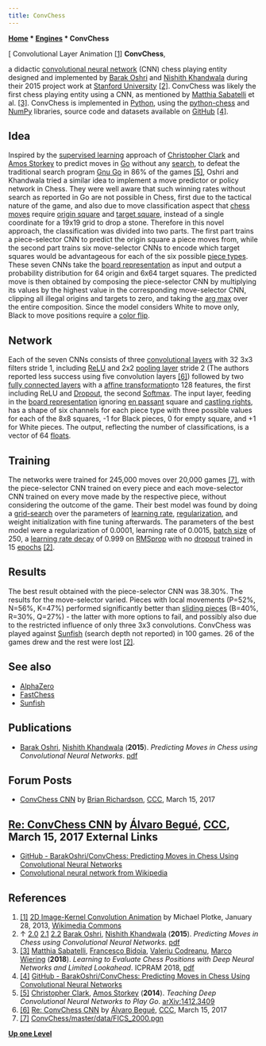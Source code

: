 ```yaml
---
title: ConvChess
---
```

**[Home](Home "Home") * [Engines](Engines "Engines") * ConvChess**

\[ Convolutional Layer Animation <a id="cite-note-1" href="#cite-ref-1">[1]</a>
**ConvChess**,

a didactic [convolutional neural network](Neural_Networks#Convolutional "Neural Networks") (CNN) chess playing entity designed and implemented by [Barak Oshri](Barak_Oshri "Barak Oshri") and [Nishith Khandwala](Nishith_Khandwala "Nishith Khandwala") during their 2015 project work at [Stanford University](Stanford_University "Stanford University") [[2]](#cite-note-paper-2).
ConvChess was likely the first chess playing entity using a CNN, as mentioned by [Matthia Sabatelli](Matthia_Sabatelli "Matthia Sabatelli") et al. <a id="cite-note-3" href="#cite-ref-3">[3]</a>.
ConvChess is implemented in [Python](Python "Python"), using the [python-chess](Python-chess "Python-chess") and [NumPy](https://en.wikipedia.org/wiki/NumPy) libraries, source code and datasets available on [GitHub](https://en.wikipedia.org/wiki/GitHub) <a id="cite-note-4" href="#cite-ref-4">[4]</a>.

## Idea

Inspired by the [supervised learning](Supervised_Learning "Supervised Learning") approach of [Christopher Clark](Christopher_Clark "Christopher Clark") and [Amos Storkey](Amos_Storkey "Amos Storkey") to predict moves in [Go](Go "Go") without any [search](Search "Search"),
to defeat the traditional search program [Gnu Go](index.php?title=Gnu_Go&action=edit&redlink=1 "Gnu Go (page does not exist)") in 86% of the games <a id="cite-note-5" href="#cite-ref-5">[5]</a>,
Oshri and Khandwala tried a similar idea to implement a move predictor or policy network in Chess. They were well aware that such winning rates without search as reported in Go are not possible in Chess, first due to the tactical nature of the game,
and also due to move classification aspect that [chess moves](Moves "Moves") require [origin square](Origin_Square "Origin Square") and [target square](Target_Square "Target Square"), instead of a single coordinate for a 19x19 grid to drop a stone.
Therefore in this novel approach, the classification was divided into two parts. The first part trains a piece-selector CNN to predict the origin square a piece moves from,
while the second part trains six move-selector CNNs to encode which target squares would be advantageous for each of the six possible [piece types](Pieces#PieceTypeCoding "Pieces").
These seven CNNs take the [board representation](Board_Representation "Board Representation") as input and output a probability distribution for 64 origin and 6x64 target squares.
The predicted move is then obtained by composing the piece-selector CNN by multiplying its values by the highest value in the corresponding move-selector CNN,
clipping all illegal origins and targets to zero, and taking the [arg max](https://en.wikipedia.org/wiki/Arg_max) over the entire composition.
Since the model considers White to move only, Black to move positions require a [color flip](Color_Flipping "Color Flipping").

## Network

Each of the seven CNNs consists of three [convolutional layers](https://en.wikipedia.org/wiki/Convolutional_neural_network#Convolutional_layer) with 32 3x3 filters stride 1, including [ReLU](<https://en.wikipedia.org/wiki/Rectifier_(neural_networks)>) and 2x2 [pooling layer](https://en.wikipedia.org/wiki/Convolutional_neural_network#Pooling_layer) stride 2 (The authors reported less success using five convolution layers <a id="cite-note-6" href="#cite-ref-6">[6]</a>)
followed by two [fully connected layers](<https://en.wikipedia.org/wiki/Layer_(deep_learning)#Dense_layer>) with a [affine transformation](https://en.wikipedia.org/wiki/Affine_transformation)to 128 features, the first including ReLU and [Dropout](<https://en.wikipedia.org/wiki/Dilution_(neural_networks)>), the second [Softmax](https://en.wikipedia.org/wiki/Softmax_function).
The input layer, feeding in the [board representation](Board_Representation "Board Representation") ignoring [en passant](En_passant "En passant") square and [castling rights](Castling_Rights "Castling Rights"), has a shape of six channels for each piece type with three possible values for each of the 8x8 squares, -1 for Black pieces, 0 for empty square, and +1 for White pieces.
The output, reflecting the number of classifications, is a vector of 64 [floats](Float "Float").

## Training

The networks were trained for 245,000 moves over 20,000 games <a id="cite-note-7" href="#cite-ref-7">[7]</a>,
with the piece-selector CNN trained on every piece and each move-selector CNN trained on every move made by the respective piece, without considering the outcome of the game.
Their best model was found by doing a [grid-search](https://en.wikipedia.org/wiki/Hyperparameter_optimization#Grid_search) over the parameters of [learning rate](https://en.wikipedia.org/wiki/Learning_rate), [regularization](<https://en.wikipedia.org/wiki/Regularization_(mathematics)>), and weight initialization with fine tuning afterwards.
The parameters of the best model were a regularization of 0.0001, learning rate of 0.0015, [batch size](https://en.wikipedia.org/wiki/Batch_normalization) of 250, a [learning rate decay](https://en.wikipedia.org/wiki/Learning_rate#Learning_rate_schedule) of 0.999 on [RMSprop](https://en.wikipedia.org/wiki/Stochastic_gradient_descent#RMSProp) with no [dropout](<https://en.wikipedia.org/wiki/Dilution_(neural_networks)>) trained in 15 [epochs](<https://en.wikipedia.org/wiki/Epoch_(disambiguation)#Science_and_technology>) [[2]](#cite-note-paper-2).

## Results

The best result obtained with the piece-selector CNN was 38.30%. The results for the move-selector varied. Pieces with local movements (P=52%, N=56%, K=47%) performed significantly better than [sliding pieces](Sliding_Pieces "Sliding Pieces") (B=40%, R=30%, Q=27%) - the latter with more options to fail, and possibly also due to the restricted influence of only three 3x3 convolutions.
ConvChess was played against [Sunfish](Sunfish "Sunfish") (search depth not reported) in 100 games. 26 of the games drew and the rest were lost [[2]](#cite-note-paper-2).

## See also

- [AlphaZero](AlphaZero "AlphaZero")
- [FastChess](FastChess "FastChess")
- [Sunfish](Sunfish "Sunfish")

## Publications

- [Barak Oshri](Barak_Oshri "Barak Oshri"), [Nishith Khandwala](Nishith_Khandwala "Nishith Khandwala") (**2015**). *Predicting Moves in Chess using Convolutional Neural Networks*. [pdf](http://vision.stanford.edu/teaching/cs231n/reports/2015/pdfs/ConvChess.pdf)

## Forum Posts

- [ConvChess CNN](http://www.talkchess.com/forum3/viewtopic.php?t=63458) by [Brian Richardson](Brian_Richardson "Brian Richardson"), [CCC](CCC "CCC"), March 15, 2017

## [Re: ConvChess CNN](http://www.talkchess.com/forum3/viewtopic.php?t=63458&start=1) by [Álvaro Begué](%C3%81lvaro_Begu%C3%A9 "Álvaro Begué"), [CCC](CCC "CCC"), March 15, 2017 External Links

- [GitHub - BarakOshri/ConvChess: Predicting Moves in Chess Using Convolutional Neural Networks](https://github.com/BarakOshri/ConvChess)
- [Convolutional neural network from Wikipedia](https://en.wikipedia.org/wiki/Convolutional_neural_network)

## References

1. <a id="cite-ref-1" href="#cite-note-1">[1]</a> [2D Image-Kernel Convolution Animation](https://commons.wikimedia.org/wiki/File:2D_Convolution_Animation.gif) by Michael Plotke, January 28, 2013, [Wikimedia Commons](https://en.wikipedia.org/wiki/Wikimedia_Commons)
1. ↑ [2.0](#cite-ref-paper-2-0) [2.1](#cite-ref-paper-2-1) [2.2](#cite-ref-paper-2-2) [Barak Oshri](Barak_Oshri "Barak Oshri"), [Nishith Khandwala](Nishith_Khandwala "Nishith Khandwala") (**2015**). *Predicting Moves in Chess using Convolutional Neural Networks*. [pdf](http://vision.stanford.edu/teaching/cs231n/reports/2015/pdfs/ConvChess.pdf)
1. <a id="cite-ref-3" href="#cite-note-3">[3]</a> [Matthia Sabatelli](Matthia_Sabatelli "Matthia Sabatelli"), [Francesco Bidoia](Francesco_Bidoia "Francesco Bidoia"), [Valeriu Codreanu](Valeriu_Codreanu "Valeriu Codreanu"), [Marco Wiering](Marco_Wiering "Marco Wiering") (**2018**). *Learning to Evaluate Chess Positions with Deep Neural Networks and Limited Lookahead*. ICPRAM 2018, [pdf](https://www.ai.rug.nl/~mwiering/GROUP/ARTICLES/ICPRAM_CHESS_DNN_2018.pdf)
1. <a id="cite-ref-4" href="#cite-note-4">[4]</a> [GitHub - BarakOshri/ConvChess: Predicting Moves in Chess Using Convolutional Neural Networks](https://github.com/BarakOshri/ConvChess)
1. <a id="cite-ref-5" href="#cite-note-5">[5]</a> [Christopher Clark](Christopher_Clark "Christopher Clark"), [Amos Storkey](Amos_Storkey "Amos Storkey") (**2014**). *Teaching Deep Convolutional Neural Networks to Play Go*. [arXiv:1412.3409](http://arxiv.org/abs/1412.3409)
1. <a id="cite-ref-6" href="#cite-note-6">[6]</a> [Re: ConvChess CNN](http://www.talkchess.com/forum3/viewtopic.php?t=63458&start=1) by [Álvaro Begué](%C3%81lvaro_Begu%C3%A9 "Álvaro Begué"), [CCC](CCC "CCC"), March 15, 2017
1. <a id="cite-ref-7" href="#cite-note-7">[7]</a> [ConvChess/master/data/FICS_2000.pgn](https://raw.githubusercontent.com/BarakOshri/ConvChess/master/data/FICS_2000.pgn)

**[Up one Level](Engines "Engines")**

